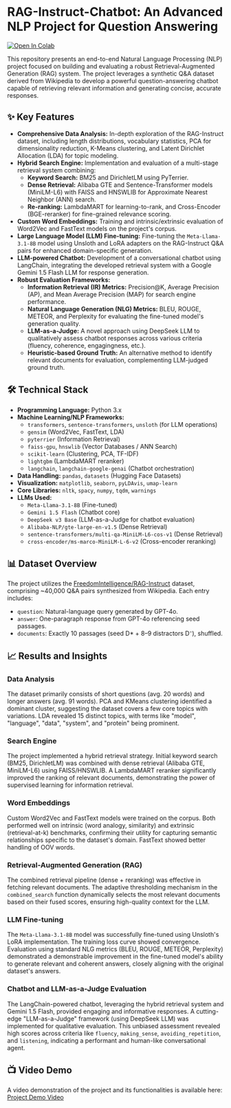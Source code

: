 # RAG-Instruct-Chatbot: An Advanced NLP Project for Question Answering

[![Open In Colab](https://colab.research.google.com/assets/colab-badge.svg)](https://colab.research.google.com/drive/1Xt273_sH-Epx2pI6ypQH66oqBkbZAcNg)

This repository presents an end-to-end Natural Language Processing (NLP) project focused on building and evaluating a robust Retrieval-Augmented Generation (RAG) system. The project leverages a synthetic Q&A dataset derived from Wikipedia to develop a powerful question-answering chatbot capable of retrieving relevant information and generating concise, accurate responses.

## ✨ Key Features

*   **Comprehensive Data Analysis:** In-depth exploration of the RAG-Instruct dataset, including length distributions, vocabulary statistics, PCA for dimensionality reduction, K-Means clustering, and Latent Dirichlet Allocation (LDA) for topic modeling.
*   **Hybrid Search Engine:** Implementation and evaluation of a multi-stage retrieval system combining:
    *   **Keyword Search:** BM25 and DirichletLM using PyTerrier.
    *   **Dense Retrieval:** Alibaba GTE and Sentence-Transformer models (MiniLM-L6) with FAISS and HNSWLIB for Approximate Nearest Neighbor (ANN) search.
    *   **Re-ranking:** LambdaMART for learning-to-rank, and Cross-Encoder (BGE-reranker) for fine-grained relevance scoring.
*   **Custom Word Embeddings:** Training and intrinsic/extrinsic evaluation of Word2Vec and FastText models on the project's corpus.
*   **Large Language Model (LLM) Fine-tuning:** Fine-tuning the `Meta-Llama-3.1-8B` model using Unsloth and LoRA adapters on the RAG-Instruct Q&A pairs for enhanced domain-specific generation.
*   **LLM-powered Chatbot:** Development of a conversational chatbot using LangChain, integrating the developed retrieval system with a Google Gemini 1.5 Flash LLM for response generation.
*   **Robust Evaluation Frameworks:**
    *   **Information Retrieval (IR) Metrics:** Precision@K, Average Precision (AP), and Mean Average Precision (MAP) for search engine performance.
    *   **Natural Language Generation (NLG) Metrics:** BLEU, ROUGE, METEOR, and Perplexity for evaluating the fine-tuned model's generation quality.
    *   **LLM-as-a-Judge:** A novel approach using DeepSeek LLM to qualitatively assess chatbot responses across various criteria (fluency, coherence, engagingness, etc.).
    *   **Heuristic-based Ground Truth:** An alternative method to identify relevant documents for evaluation, complementing LLM-judged ground truth.

## 🛠️ Technical Stack

*   **Programming Language:** Python 3.x
*   **Machine Learning/NLP Frameworks:**
    *   `transformers`, `sentence-transformers`, `unsloth` (for LLM operations)
    *   `gensim` (Word2Vec, FastText, LDA)
    *   `pyterrier` (Information Retrieval)
    *   `faiss-gpu`, `hnswlib` (Vector Databases / ANN Search)
    *   `scikit-learn` (Clustering, PCA, TF-IDF)
    *   `lightgbm` (LambdaMART reranker)
    *   `langchain`, `langchain-google-genai` (Chatbot orchestration)
*   **Data Handling:** `pandas`, `datasets` (Hugging Face Datasets)
*   **Visualization:** `matplotlib`, `seaborn`, `pyLDAvis`, `umap-learn`
*   **Core Libraries:** `nltk`, `spacy`, `numpy`, `tqdm`, `warnings`
*   **LLMs Used:**
    *   `Meta-Llama-3.1-8B` (Fine-tuned)
    *   `Gemini 1.5 Flash` (Chatbot core)
    *   `DeepSeek v3 Base` (LLM-as-a-Judge for chatbot evaluation)
    *   `Alibaba-NLP/gte-large-en-v1.5` (Dense Retrieval)
    *   `sentence-transformers/multi-qa-MiniLM-L6-cos-v1` (Dense Retrieval)
    *   `cross-encoder/ms-marco-MiniLM-L-6-v2` (Cross-encoder reranking)

## 📊 Dataset Overview

The project utilizes the [FreedomIntelligence/RAG-Instruct](https://huggingface.co/datasets/FreedomIntelligence/RAG-Instruct) dataset, comprising ~40,000 Q&A pairs synthesized from Wikipedia. Each entry includes:
*   `question`: Natural-language query generated by GPT-4o.
*   `answer`: One-paragraph response from GPT-4o referencing seed passages.
*   `documents`: Exactly 10 passages (seed D\* + 8–9 distractors D⁻), shuffled.


## 📈 Results and Insights

### Data Analysis
The dataset primarily consists of short questions (avg. 20 words) and longer answers (avg. 91 words). PCA and KMeans clustering identified a dominant cluster, suggesting the dataset covers a few core topics with variations. LDA revealed 15 distinct topics, with terms like "model", "language", "data", "system", and "protein" being prominent.

### Search Engine
The project implemented a hybrid retrieval strategy. Initial keyword search (BM25, DirichletLM) was combined with dense retrieval (Alibaba GTE, MiniLM-L6) using FAISS/HNSWLIB. A LambdaMART reranker significantly improved the ranking of relevant documents, demonstrating the power of supervised learning for information retrieval.

### Word Embeddings
Custom Word2Vec and FastText models were trained on the corpus. Both performed well on intrinsic (word analogy, similarity) and extrinsic (retrieval-at-k) benchmarks, confirming their utility for capturing semantic relationships specific to the dataset's domain. FastText showed better handling of OOV words.

### Retrieval-Augmented Generation (RAG)
The combined retrieval pipeline (dense + reranking) was effective in fetching relevant documents. The adaptive thresholding mechanism in the `combined_search` function dynamically selects the most relevant documents based on their fused scores, ensuring high-quality context for the LLM.

### LLM Fine-tuning
The `Meta-Llama-3.1-8B` model was successfully fine-tuned using Unsloth's LoRA implementation. The training loss curve showed convergence. Evaluation using standard NLG metrics (BLEU, ROUGE, METEOR, Perplexity) demonstrated a demonstrable improvement in the fine-tuned model's ability to generate relevant and coherent answers, closely aligning with the original dataset's answers.

### Chatbot and LLM-as-a-Judge Evaluation
The LangChain-powered chatbot, leveraging the hybrid retrieval system and Gemini 1.5 Flash, provided engaging and informative responses. A cutting-edge "LLM-as-a-Judge" framework (using DeepSeek LLM) was implemented for qualitative evaluation. This unbiased assessment revealed high scores across criteria like `fluency`, `making_sense`, `avoiding_repetition`, and `listening`, indicating a performant and human-like conversational agent.

## 📺 Video Demo

A video demonstration of the project and its functionalities is available here:
[Project Demo Video](https://polimi365-my.sharepoint.com/personal/10968409_polimi_it/_layouts/15/stream.aspx?id=%2Fpersonal%2F10968409%5Fpolimi%5Fit%2FDocuments%2Fnlp%2Dproj%2Dragnroll%201%2Emov&nav=eyJyZWZlcnJhbEluZm8iOnsicmVmZXJyYWxBcHAiOiJTdHJlYW1XZWJBcHAiLCJyZWZlcnJhbFZpZXciOiJTaGFyZURpYWxvZytMaW5rIiwicmVmZXJyYWxBcHBQbGF0Zm9ybSI6IldlYiIsInJlZmVycmFsTW9kZSI6InZpZXcifX0%3D&nav=eyJyZWZlcnJhbEluZm8iOnsicmVmZXJyYWxBcHAiOiJTdHJlYW1XZWJBcHAiLCJyZWZlcnJhbFZpZXciOiJTaGFyZURpYWxvZytMaW5rIiwicmVmZXJyYWxBcHBQbGF0Zm9ybSI6IldlYiIsInJlZmVycmFsTW9kZSI6InZpZXcifX0=&ga=1)

